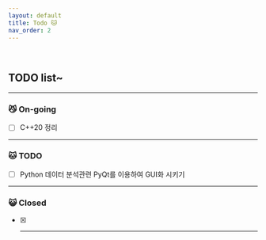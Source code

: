 ```yaml
---
layout: default
title: Todo 🐱
nav_order: 2
---
```


<br>

## TODO list~

---

### 😼 On-going

- [ ] C++20 정리

---

### 🐱 TODO

- [ ] Python 데이터 분석관련 PyQt를 이용하여 GUI화 시키기

---

### 😺 Closed

- [X] ---
